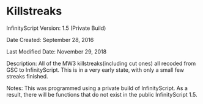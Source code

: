 # Killstreaks

InfinityScript Version: 1.5 (Private Build)

Date Created: September 28, 2016

Last Modified Date: November 29, 2018

Description:
All of the MW3 killstreaks(including cut ones) all recoded from GSC to InfinityScript. This is in a very early state, with only a small few streaks finished. 

Notes:
This was programmed using a private build of InfinityScript. As a result, there will be functions that do not exist in the public InfinityScript 1.5.
